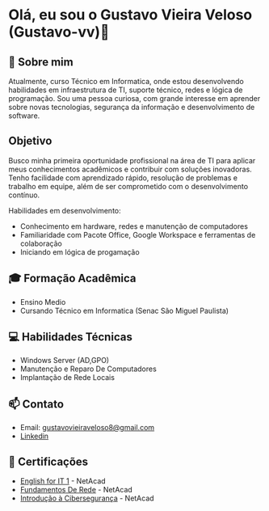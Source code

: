 # Olá, eu sou o Gustavo Vieira Veloso (Gustavo-vv)👋

## 🎯 Sobre mim
Atualmente, curso Técnico em  Informatica, onde estou desenvolvendo habilidades em infraestrutura de TI, suporte técnico, redes e lógica de programação. Sou uma pessoa curiosa, com grande interesse em aprender sobre novas tecnologias, segurança da informação e desenvolvimento de software.

## Objetivo
Busco minha primeira oportunidade profissional na área de TI para aplicar meus conhecimentos acadêmicos e contribuir com soluções inovadoras. Tenho facilidade com aprendizado rápido, resolução de problemas e trabalho em equipe, além de ser comprometido com o desenvolvimento contínuo.

Habilidades em desenvolvimento:
- Conhecimento em hardware, redes e manutenção de computadores
- Familiaridade com Pacote Office, Google Workspace e ferramentas de colaboração
- Iniciando em lógica de progamação
## 🎓 Formação Acadêmica

- Ensino Medio 
- Cursando Técnico em Informatica (Senac São Miguel Paulista)

## 💻 Habilidades Técnicas

- Windows Server (AD,GPO)
- Manutenção e Reparo De Computadores 
- Implantação de Rede Locais 
## 📫 Contato

- Email: gustavovieiraveloso8@gmail.com
- [Linkedin](https://www.linkedin.com/in/gustavo-vieira-veloso-53082033b/)

## 📜 Certificações

- [English for IT 1](https://www.credly.com/badges/e50e339f-2d31-4e26-9a65-6538e529d5f9/public_url) - NetAcad
- [Fundamentos De Rede](https://www.credly.com/badges/1602f3b4-352a-47c5-931b-328121bccd40/public_url) - NetAcad
- [Introdução à Cibersegurança](https://www.credly.com/badges/d5725f20-6834-468d-8f15-3f5f5029d032/public_url) - NetAcad


